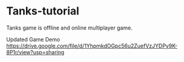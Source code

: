 # Tanks-tutorial
Tanks game is offline and online multiplayer game.

Updated Game Demo
https://drive.google.com/file/d/1YhpmkdOGpc56u2ZuefVzJYDPy9K-8P1r/view?usp=sharing
